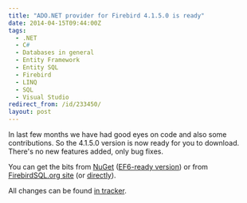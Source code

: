 ```yaml
---
title: "ADO.NET provider for Firebird 4.1.5.0 is ready"
date: 2014-04-15T09:44:00Z
tags:
  - .NET
  - C#
  - Databases in general
  - Entity Framework
  - Entity SQL
  - Firebird
  - LINQ
  - SQL
  - Visual Studio
redirect_from: /id/233450/
layout: post
---
```

In last few months we have had good eyes on code and also some contributions. So the 4.1.5.0 version is now ready for you to download. There's no new features added, only bug fixes.

<!-- excerpt -->

You can get the bits from [NuGet][1] ([EF6-ready version][2]) or from [FirebirdSQL.org site][3] (or [directly][4]).

All changes can be found [in tracker][5].

[1]: http://www.nuget.org/packages/FirebirdSql.Data.FirebirdClient/
[2]: http://www.nuget.org/packages/FirebirdSql.Data.FirebirdClient-EF6/
[3]: http://www.firebirdsql.org/en/net-provider/
[4]: http://sourceforge.net/projects/firebird/files/firebird-net-provider/4.1.5/
[5]: http://tracker.firebirdsql.org/secure/ReleaseNote.jspa?projectId=10003&styleName=Html&version=10590